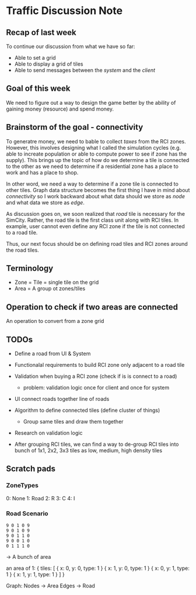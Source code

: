 # Traffic Discussion Note

## Recap of last week

To continue our discussion from what we have so far:

* Able to set a grid
* Able to display a grid of tiles
* Able to send messages between the _system_ and the _client_

## Goal of this week

We need to figure out a way to design the game better by the ability of gaining
money (resource) and spend money.

## Brainstorm of the goal - connectivity

To generatre money, we need to bable to collect _taxes_ from the RCI zones.
However, this involves designing what I called the simulation cycles (e.g. able to
increate population or able to compute power to see if zone has the supply).
This brings up the topic of how do we determine a tile is connected to the other
as we need to determine if a residential zone has a place to work and has a place
to shop.

In other word, we need a way to determine if a zone tile is connected to other
tiles. Graph data structure becomes the first thing I have in mind about
_connectivity_ so I work backward about what data should we store as _node_ and
what data we store as _edge_.

As discussion goes on, we soon realized that *road* tile is necessary for the
SimCity. Rather, the road tile is the first class unit along with RCI tiles. In
example, user cannot even define any RCI zone if the tile is not connected to a
road tile.

Thus, our next focus should be on defining road tiles and RCI zones around the
road tiles.

## Terminology

* Zone = Tile = single tile on the grid
* Area = A group ot zones/tiles

## Operation to check if two areas are connected

An operation to convert from a zone grid

## TODOs

* Define a road from UI & System
* Functionalal requirements to build RCI zone only adjacent to a road tile

* Validation when buying a RCI zone (check if is is connect to a road)
    * problem: validation logic once for client and once for system
* UI connect roads together line of roads

* Algorithm to define connected tiles (define cluster of things)
    * Group same tiles and draw them together
* Research on validation logic
* After grouping RCI tiles, we can find a way to de-group RCI tiles into bunch
  of 1x1, 2x2, 3x3 tiles as low, medium, high density tiles

## Scratch pads

### ZoneTypes

0: None
1: Road
2: R
3: C
4: I

### Road Scenario

```
9 0 1 0 9
9 0 1 0 9
9 0 1 1 0
9 0 0 1 0
0 1 1 1 0
```

-> A bunch of area

an area of 1:
{
    tiles: [
        { x: 0, y: 0, type: 1 }
        { x: 1, y: 0, type: 1 }
        { x: 0, y: 1, type: 1 }
        { x: 1, y: 1, type: 1 }
    ]
}

Graph:
Nodes -> Area
Edges -> Road

